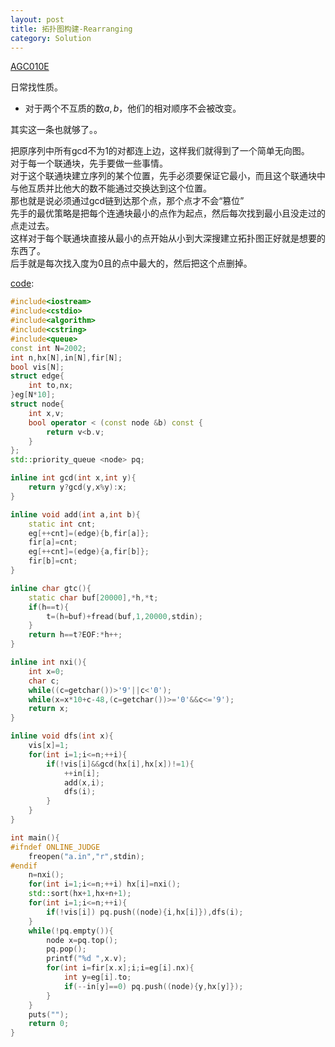 ```yaml
---
layout: post
title: 拓扑图构建-Rearranging
category: Solution
---
```


[AGC010E](https://agc010.contest.atcoder.jp/tasks/agc010_e)

日常找性质。
* 对于两个不互质的数$a,b$，他们的相对顺序不会被改变。

其实这一条也就够了。。

把原序列中所有gcd不为$1$的对都连上边，这样我们就得到了一个简单无向图。  
对于每一个联通块，先手要做一些事情。  
对于这个联通块建立序列的某个位置，先手必须要保证它最小，而且这个联通块中与他互质并比他大的数不能通过交换达到这个位置。  
那也就是说必须通过gcd链到达那个点，那个点才不会“篡位”  
先手的最优策略是把每个连通块最小的点作为起点，然后每次找到最小且没走过的点走过去。   
这样对于每个联通块直接从最小的点开始从小到大深搜建立拓扑图正好就是想要的东西了。  
后手就是每次找入度为0且的点中最大的，然后把这个点删掉。  

[code](https://github.com/syniox/Online_Judge_solutions/blob/master/AtCoder/AGC010E.cpp):
```c++
#include<iostream>
#include<cstdio>
#include<algorithm>
#include<cstring>
#include<queue>
const int N=2002;
int n,hx[N],in[N],fir[N];
bool vis[N];
struct edge{
	int to,nx;
}eg[N*10];
struct node{
	int x,v;
	bool operator < (const node &b) const {
		return v<b.v;
	}
};
std::priority_queue <node> pq;

inline int gcd(int x,int y){
	return y?gcd(y,x%y):x;
}

inline void add(int a,int b){
	static int cnt;
	eg[++cnt]=(edge){b,fir[a]};
	fir[a]=cnt;
	eg[++cnt]=(edge){a,fir[b]};
	fir[b]=cnt;
}

inline char gtc(){
	static char buf[20000],*h,*t;
	if(h==t){
		t=(h=buf)+fread(buf,1,20000,stdin);
	}
	return h==t?EOF:*h++;
}

inline int nxi(){
	int x=0;
	char c;
	while((c=getchar())>'9'||c<'0');
	while(x=x*10+c-48,(c=getchar())>='0'&&c<='9');
	return x;
}

inline void dfs(int x){
	vis[x]=1;
	for(int i=1;i<=n;++i){
		if(!vis[i]&&gcd(hx[i],hx[x])!=1){
			++in[i];
			add(x,i);
			dfs(i);
		}
	}
}

int main(){
#ifndef ONLINE_JUDGE
	freopen("a.in","r",stdin);
#endif
	n=nxi();
	for(int i=1;i<=n;++i) hx[i]=nxi();
	std::sort(hx+1,hx+n+1);
	for(int i=1;i<=n;++i){
		if(!vis[i]) pq.push((node){i,hx[i]}),dfs(i);
	}
	while(!pq.empty()){
		node x=pq.top();
		pq.pop();
		printf("%d ",x.v);
		for(int i=fir[x.x];i;i=eg[i].nx){
			int y=eg[i].to;
			if(--in[y]==0) pq.push((node){y,hx[y]});
		}
	}
	puts("");
	return 0;
}
```